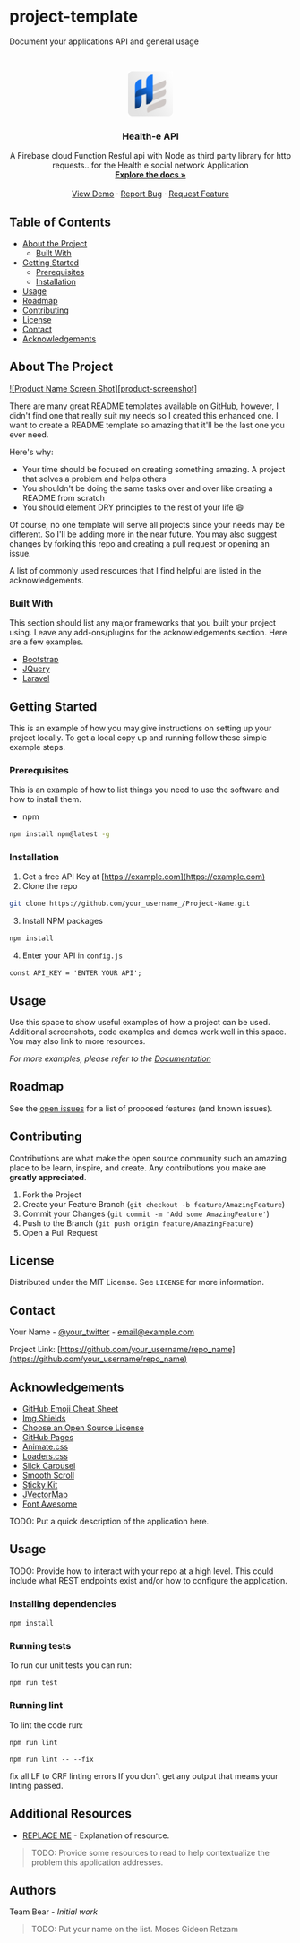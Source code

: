 # project-template

Document your applications API and general usage

<!-- PROJECT LOGO -->
<br />
<p align="center">
  <a href="https://github.com/enye-team-bear/health-e-api">
    <img src="./logo.png" alt="Logo" width="80" height="80">
  </a>

  <h3 align="center">Health-e API</h3>

  <p align="center">
    A Firebase cloud Function Resful api with Node as third party library for http requests.. for the Health e social network Application
    <br />
    <a href="https://documenter.getpostman.com/view/8305764/SWLb9V2G?version=latest"><strong>Explore the docs »</strong></a>
    <br />
    <br />
    <a href="https://github.com/enye-team-bear/health-e-api">View Demo</a>
    ·
    <a href="https://github.com/enye-team-bear/health-e-api/issues">Report Bug</a>
    ·
    <a href="https://github.com/enye-team-bear/health-e-api/issues">Request Feature</a>
  </p>
</p>

<!-- TABLE OF CONTENTS -->

## Table of Contents

- [About the Project](#about-the-project)
  - [Built With](#built-with)
- [Getting Started](#getting-started)
  - [Prerequisites](#prerequisites)
  - [Installation](#installation)
- [Usage](#usage)
- [Roadmap](#roadmap)
- [Contributing](#contributing)
- [License](#license)
- [Contact](#contact)
- [Acknowledgements](#acknowledgements)

<!-- ABOUT THE PROJECT -->

## About The Project

[![Product Name Screen Shot][product-screenshot]](https://example.com)

There are many great README templates available on GitHub, however, I didn't find one that really suit my needs so I created this enhanced one. I want to create a README template so amazing that it'll be the last one you ever need.

Here's why:

- Your time should be focused on creating something amazing. A project that solves a problem and helps others
- You shouldn't be doing the same tasks over and over like creating a README from scratch
- You should element DRY principles to the rest of your life :smile:

Of course, no one template will serve all projects since your needs may be different. So I'll be adding more in the near future. You may also suggest changes by forking this repo and creating a pull request or opening an issue.

A list of commonly used resources that I find helpful are listed in the acknowledgements.

### Built With

This section should list any major frameworks that you built your project using. Leave any add-ons/plugins for the acknowledgements section. Here are a few examples.

- [Bootstrap](https://getbootstrap.com)
- [JQuery](https://jquery.com)
- [Laravel](https://laravel.com)

<!-- GETTING STARTED -->

## Getting Started

This is an example of how you may give instructions on setting up your project locally.
To get a local copy up and running follow these simple example steps.

### Prerequisites

This is an example of how to list things you need to use the software and how to install them.

- npm

```sh
npm install npm@latest -g
```

### Installation

1. Get a free API Key at [https://example.com](https://example.com)
2. Clone the repo

```sh
git clone https://github.com/your_username_/Project-Name.git
```

3. Install NPM packages

```sh
npm install
```

4. Enter your API in `config.js`

```JS
const API_KEY = 'ENTER YOUR API';
```

<!-- USAGE EXAMPLES -->

## Usage

Use this space to show useful examples of how a project can be used. Additional screenshots, code examples and demos work well in this space. You may also link to more resources.

_For more examples, please refer to the [Documentation](https://example.com)_

<!-- ROADMAP -->

## Roadmap

See the [open issues](https://github.com/othneildrew/Best-README-Template/issues) for a list of proposed features (and known issues).

<!-- CONTRIBUTING -->

## Contributing

Contributions are what make the open source community such an amazing place to be learn, inspire, and create. Any contributions you make are **greatly appreciated**.

1. Fork the Project
2. Create your Feature Branch (`git checkout -b feature/AmazingFeature`)
3. Commit your Changes (`git commit -m 'Add some AmazingFeature'`)
4. Push to the Branch (`git push origin feature/AmazingFeature`)
5. Open a Pull Request

<!-- LICENSE -->

## License

Distributed under the MIT License. See `LICENSE` for more information.

<!-- CONTACT -->

## Contact

Your Name - [@your_twitter](https://twitter.com/your_username) - email@example.com

Project Link: [https://github.com/your_username/repo_name](https://github.com/your_username/repo_name)

<!-- ACKNOWLEDGEMENTS -->

## Acknowledgements

- [GitHub Emoji Cheat Sheet](https://www.webpagefx.com/tools/emoji-cheat-sheet)
- [Img Shields](https://shields.io)
- [Choose an Open Source License](https://choosealicense.com)
- [GitHub Pages](https://pages.github.com)
- [Animate.css](https://daneden.github.io/animate.css)
- [Loaders.css](https://connoratherton.com/loaders)
- [Slick Carousel](https://kenwheeler.github.io/slick)
- [Smooth Scroll](https://github.com/cferdinandi/smooth-scroll)
- [Sticky Kit](http://leafo.net/sticky-kit)
- [JVectorMap](http://jvectormap.com)
- [Font Awesome](https://fontawesome.com)

TODO: Put a quick description of the application here.

## Usage

TODO: Provide how to interact with your repo at a high level. This could include what REST endpoints exist and/or how to configure the application.

### Installing dependencies

```
npm install
```

### Running tests

To run our unit tests you can run:

```
npm run test
```

### Running lint

To lint the code run:

```
npm run lint
```

```
npm run lint -- --fix
```

fix all LF to CRF linting errors
If you don't get any output that means your linting passed.

## Additional Resources

- [REPLACE ME](https://example.com) - Explanation of resource.

> TODO: Provide some resources to read to help contextualize the problem this application addresses.

## Authors

Team Bear - _Initial work_

> TODO: Put your name on the list.
> Moses
> Gideon
> Retzam

